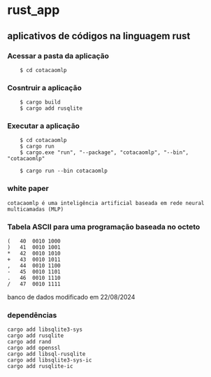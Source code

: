 # rust_app
## aplicativos de códigos na linguagem rust

### **Acessar a pasta da aplicação**
```
	$ cd cotacaomlp
```
### **Cosntruir a aplicação**
```
	$ cargo build
	$ cargo add rusqlite
```
### **Executar a aplicação**
```
	$ cd cotacaomlp
	$ cargo run
	$ cargo.exe "run", "--package", "cotacaomlp", "--bin", "cotacaomlp"
 
	$ cargo run --bin cotacaomlp
```

### white paper

```
cotacaomlp é uma inteligência artificial baseada em rede neural multicamadas (MLP)
```


### Tabela ASCII para uma programação baseada no octeto
```
(	40	0010 1000
)	41	0010 1001
*	42	0010 1010
+	43	0010 1011
,	44	0010 1100
-	45	0010 1101
.	46	0010 1110
/	47	0010 1111
```

banco de dados modificado em 22/08/2024

### dependências
```
cargo add libsqlite3-sys
cargo add rusqlite
cargo add rand
cargo add openssl
cargo add libsql-rusqlite
cargo add libsqlite3-sys-ic
cargo add rusqlite-ic
```